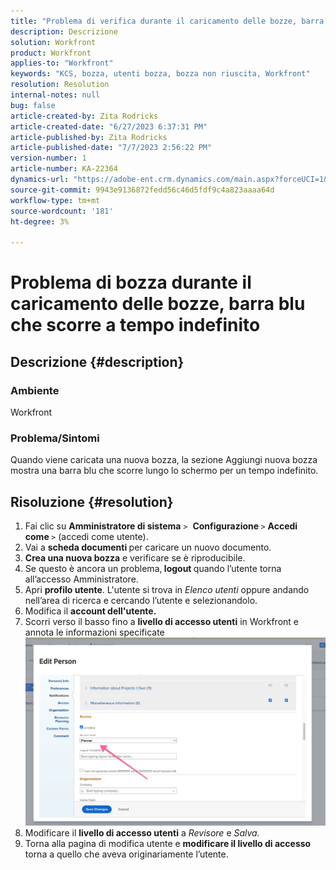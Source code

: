 ```yaml
---
title: "Problema di verifica durante il caricamento delle bozze, barra blu che scorre a tempo indefinito"
description: Descrizione
solution: Workfront
product: Workfront
applies-to: "Workfront"
keywords: "KCS, bozza, utenti bozza, bozza non riuscita, Workfront"
resolution: Resolution
internal-notes: null
bug: false
article-created-by: Zita Rodricks
article-created-date: "6/27/2023 6:37:31 PM"
article-published-by: Zita Rodricks
article-published-date: "7/7/2023 2:56:22 PM"
version-number: 1
article-number: KA-22364
dynamics-url: "https://adobe-ent.crm.dynamics.com/main.aspx?forceUCI=1&pagetype=entityrecord&etn=knowledgearticle&id=7033e4a7-1915-ee11-8f6e-6045bd0061cb"
source-git-commit: 9943e9136872fedd56c46d5fdf9c4a823aaaa64d
workflow-type: tm+mt
source-wordcount: '181'
ht-degree: 3%

---
```


# Problema di bozza durante il caricamento delle bozze, barra blu che scorre a tempo indefinito

## Descrizione {#description}


### Ambiente

Workfront

### Problema/Sintomi

Quando viene caricata una nuova bozza, la sezione Aggiungi nuova bozza mostra una barra blu che scorre lungo lo schermo per un tempo indefinito.


## Risoluzione {#resolution}


1. Fai clic su <b>Amministratore di sistema</b> `>`  <b>Configurazione </b>`>` <b>Accedi come </b>`>`  (accedi come utente).
2. Vai a <b>scheda documenti </b>per caricare un nuovo documento.
3. <b>Crea una nuova bozza</b> e verificare se è riproducibile.
4. Se questo è ancora un problema,<b> logout </b>quando l’utente torna all’accesso Amministratore.
5. Apri <b>profilo utente</b>. L&#39;utente si trova in *Elenco utenti* oppure andando nell’area di ricerca e cercando l’utente e selezionandolo.
6. Modifica il <b>account dell&#39;utente.</b>
7. Scorri verso il basso fino a <b>livello di accesso utenti</b> in Workfront e annota le informazioni specificate <b>![](assets/793b8303-2615-ee11-8f6e-6045bd0061cb.png)</b>
8. Modificare il <b>livello di accesso utenti</b> a *Revisore* e *Salva.*
9. Torna alla pagina di modifica utente e <b>modificare il livello di accesso</b> torna a quello che aveva originariamente l’utente.

